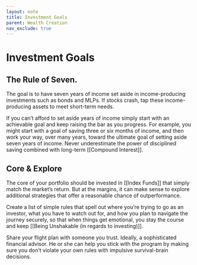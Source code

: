 ```yaml
---
layout: note
title: Investment Goals
parent: Wealth Creation
nav_exclude: true
---
```


# Investment Goals

## The Rule of Seven.

The goal is to have seven years of income set aside in income-producing investments such as bonds and MLPs. If stocks crash, tap these income-producing assets to meet short-term needs.

If you can’t afford to set aside years of income simply start with an achievable goal and keep raising the bar as you progress. For example, you might start with a goal of saving three or six months of income, and then work your way, over many years, toward the ultimate goal of setting aside seven years of income. Never underestimate the power of disciplined saving combined with long-term [[Compound Interest]].

## Core & Explore

The core of your portfolio should be invested in [[Index Funds]] that simply match the market’s return. But at the margins, it can make sense to explore additional strategies that offer a reasonable chance of outperformance.

Create a list of simple rules that spell out where you’re trying to go as an investor, what you have to watch out for, and how you plan to navigate the journey securely, so that when things get emotional, you stay the course and keep [[Being Unshakable (in regards to investing)]].

Share your flight plan with someone you trust. Ideally, a sophisticated financial advisor. He or she can help you stick with the program by making sure you don’t violate your own rules with impulsive survival-brain decisions.
